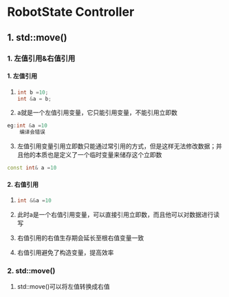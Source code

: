 # RobotState Controller

## 1. std::move()

### 1. 左值引用&右值引用

#### 1. 左值引用

1. ```c++
   int b =10;
   int &a = b;
   ```

2. a就是一个左值引用变量，它只能引用变量，不能引用立即数

```c++
eg:int &a =10
    编译会错误
```

3. 左值引用变量引用立即数只能通过常引用的方式，但是这样无法修改数据；并且他的本质也是定义了一个临时变量来储存这个立即数

```c++
const int& a =10
```

#### 2. 右值引用

1. ```c++
   int &&a =10
   ```

2. 此时a是一个右值引用变量，可以直接引用立即数，而且他可以对数据进行读写

3. 右值引用的右值生存期会延长至根右值变量一致

4. 右值引用避免了构造变量，提高效率

### 2. std::move()

1. std::move()可以将左值转换成右值